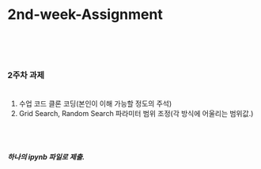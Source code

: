 # 2nd-week-Assignment

</br></br></br>

### 2주차 과제 </br></br>

1. 수업 코드 클론 코딩(본인이 이해 가능할 정도의 주석)
2. Grid Search, Random Search 파라미터 범위 조정(각 방식에 어울리는 범위값.)

</br>
</br>

##### 하나의 ipynb 파일로 제출.
